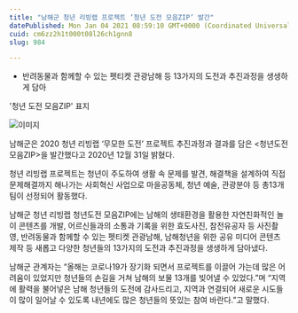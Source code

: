 ```yaml
---
title: "남해군 청년 리빙랩 프로젝트 ‘청년 도전 모음ZIP’ 발간"
datePublished: Mon Jan 04 2021 08:59:10 GMT+0000 (Coordinated Universal Time)
cuid: cm6zz2h1t000t08l26ch1gnn8
slug: 984

---
```



- 반려동물과 함께할 수 있는 펫티켓 관광남해 등 13가지의 도전과 추진과정을 생생하게 담아

'청년 도전 모음ZIP' 표지

![이미지](https://cdn.hashnode.com/res/hashnode/image/upload/v1739247520145/5d1d8909-60ac-4d7f-8c8e-f698553a8eaa.jpeg)

남해군은 2020 청년 리빙랩 ‘무모한 도전’ 프로젝트 추진과정과 결과를 담은 <청년도전 모음ZIP>을 발간했다고 2020년 12월 31일 밝혔다.

청년 리빙랩 프로젝트는 청년이 주도하여 생활 속 문제를 발견, 해결책을 설계하여 직접 문제해결까지 해나가는 사회혁신 사업으로 마을공동체, 청년 예술, 관광분야 등 총13개 팀이 선정되어 활동했다.

남해군 청년 리빙랩 청년도전 모음ZIP에는 남해의 생태환경을 활용한 자연친화적인 놀이 콘텐츠를 개발, 어르신들과의 소통과 기록을 위한 효도사진, 참전유공자 등 사진촬영, 반려동물과 함께할 수 있는 펫티켓 관광남해, 남해청년을 위한 공유 미디어 콘텐츠 제작 등 새롭고 다양한 청년들의 13가지의 도전과 추진과정을 생생하게 담아냈다.

남해군 관계자는 “올해는 코로나19가 장기화 되면서 프로젝트를 이끌어 가는데 많은 어려움이 있었지만 청년들의 손길을 거쳐 남해의 보물 13개를 빚어낼 수 있었다.”며 “지역에 활력을 불어넣은 남해 청년들의 도전에 감사드리고, 지역과 연결되어 새로운 시도들이 많이 일어날 수 있도록 내년에도 많은 청년들의 뜻있는 참여 바란다.”고 말했다.